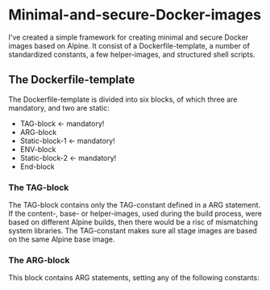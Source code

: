 # Minimal-and-secure-Docker-images
I've created a simple framework for creating minimal and secure Docker images based on Alpine. It consist of a Dockerfile-template, a number of standardized constants, a few helper-images, and structured shell scripts.

## The Dockerfile-template
The Dockerfile-template is divided into six blocks, of which three are mandatory, and two are static: 
* TAG-block <- mandatory!
* ARG-block
* Static-block-1 <- mandatory!
* ENV-block
* Static-block-2 <- mandatory!
* End-block

### The TAG-block
The TAG-block contains only the TAG-constant defined in a ARG statement. If the content-, base- or helper-images, used during the build process, were based on different Alpine builds, then there would be a risc of mismatching system libraries.
The TAG-constant makes sure all stage images are based on the same Alpine base image.

### The ARG-block
This block contains ARG statements, setting any of the following constants:
